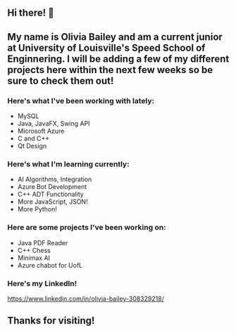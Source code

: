 ## Hi there! 👋 
## My name is Olivia Bailey and am a current junior at University of Louisville's Speed School of Enginnering. I will be adding a few of my different projects here within the next few weeks so be sure to check them out!

### Here's what I've been working with lately:
- MySQL
- Java, JavaFX, Swing API
- Microsoft Azure
- C and C++
- Qt Design

### Here's what I'm learning currently:
- AI Algorithms, Integration
- Azure Bot Development
- C++ ADT Functionality
- More JavaScript, JSON!
- More Python!

### Here are some projects I've been working on:
- Java PDF Reader
- C++ Chess
- Minimax AI
- Azure chabot for UofL 

### Here's my LinkedIn!
https://www.linkedin.com/in/olivia-bailey-308329218/

## Thanks for visiting!
<!--
**olibaim/olibaim** is a ✨ _special_ ✨ repository because its `README.md` (this file) appears on your GitHub profile.

Here are some ideas to get you started:

- 🔭 I’m currently working on ...
- 🌱 I’m currently learning ...
- 👯 I’m looking to collaborate on ...
- 🤔 I’m looking for help with ...
- 💬 Ask me about ...
- 📫 How to reach me: ...
- 😄 Pronouns: ...
- ⚡ Fun fact: ...
-->
